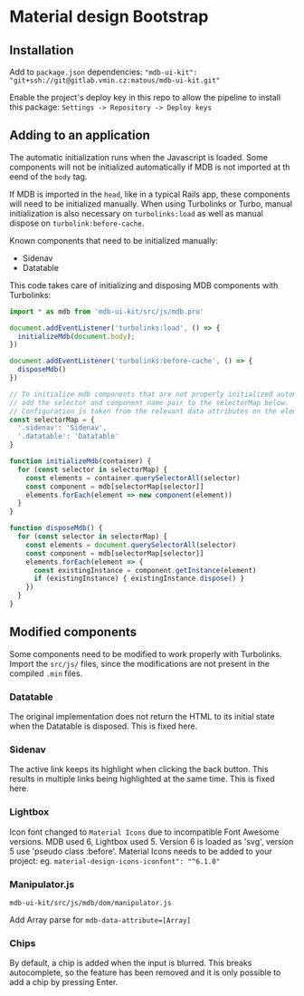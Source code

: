 # Material design Bootstrap

## Installation

Add to `package.json` dependencies:
`"mdb-ui-kit": "git+ssh://git@gitlab.vmin.cz:matous/mdb-ui-kit.git"`

Enable the project's deploy key in this repo to allow the pipeline to install this package:
`Settings -> Repository -> Deploy keys`

## Adding to an application

The automatic initialization runs when the Javascript is loaded. Some components will not be initialized automatically if MDB is not imported at th eend of the `body` tag.

If MDB is imported in the `head`, like in a typical Rails app, these components will need to be initialized manually. When using Turbolinks or Turbo, manual initialization is also necessary on `turbolinks:load` as well as manual dispose on `turbolink:before-cache`.

Known components that need to be initialized manually:
- Sidenav
- Datatable

This code takes care of initializing and disposing MDB components with Turbolinks:

```javascript
import * as mdb from 'mdb-ui-kit/src/js/mdb.pro'

document.addEventListener('turbolinks:load', () => {
  initializeMdb(document.body);
})

document.addEventListener('turbolinks:before-cache', () => {
  disposeMdb()
})

// To initialize mdb components that are not properly initialized automatically,
// add the selector and component name pair to the selectorMap below.
// Configuration is taken from the relevant data attributes on the elements.
const selectorMap = {
  '.sidenav': 'Sidenav',
  '.datatable': 'Datatable'
}

function initializeMdb(container) {
  for (const selector in selectorMap) {
    const elements = container.querySelectorAll(selector)
    const component = mdb[selectorMap[selector]]
    elements.forEach(element => new component(element))
  }
}

function disposeMdb() {
  for (const selector in selectorMap) {
    const elements = document.querySelectorAll(selector)
    const component = mdb[selectorMap[selector]]
    elements.forEach(element => {
      const existingInstance = component.getInstance(element)
      if (existingInstance) { existingInstance.dispose() }
    })
  }
}
```

## Modified components

Some components need to be modified to work properly with Turbolinks. Import the `src/js/` files, since the modifications are not present in the compiled `.min` files.

### Datatable

The original implementation does not return the HTML to its initial state when the Datatable is disposed. This is fixed here.

### Sidenav

The active link keeps its highlight when clicking the back button. This results in multiple links being highlighted at the same time. This is fixed here.

### Lightbox

Icon font changed to `Material Icons` due to incompatible Font Awesome versions. MDB used 6, Lightbox used 5. Version 6 is loaded as 'svg', version 5 use 'pseudo class :before'.
Material Icons needs to be added to your project: eg. `material-design-icons-iconfont": "^6.1.0"`

### Manipulator.js

`mdb-ui-kit/src/js/mdb/dom/manipulator.js`

Add Array parse for `mdb-data-attribute=[Array]`

### Chips

By default, a chip is added when the input is blurred. This breaks autocomplete, so the feature has been removed and it is only possible to add a chip by pressing Enter.
